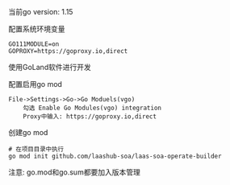 当前go version: 1.15

配置系统环境变量

```
GO111MODULE=on
GOPROXY=https://goproxy.io,direct
```

使用GoLand软件进行开发

配置启用go mod

    File->Settings->Go->Go Moduels(vgo)
        勾选 Enable Go Modules(vgo) integration
        Proxy中输入: https://goproxy.io,direct

创建go mod

```
# 在项目目录中执行
go mod init github.com/laashub-soa/laas-soa-operate-builder
```

注意: go.mod和go.sum都要加入版本管理